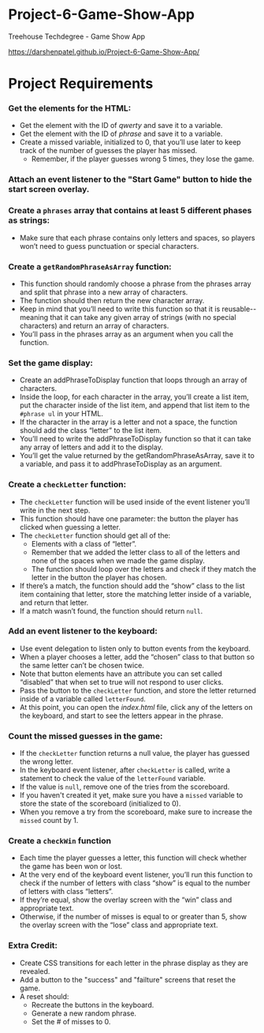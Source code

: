 # Project-6-Game-Show-App

Treehouse Techdegree - Game Show App

https://darshenpatel.github.io/Project-6-Game-Show-App/

Project Requirements
====================

### Get the elements for the HTML:
  * Get the element with the ID of *qwerty* and save it to a variable.
  * Get the element with the ID of *phrase* and save it to a variable.
  * Create a missed variable, initialized to 0, that you’ll use later to keep track of the number of guesses the player has missed.
    - Remember, if the player guesses wrong 5 times, they lose the game.
    

### Attach an event listener to the "Start Game" button to hide the start screen overlay.


### Create a `phrases` array that contains at least 5 different phases as strings:
  * Make sure that each phrase contains only letters and spaces, so players won’t need to guess punctuation or special characters.


### Create a `getRandomPhraseAsArray` function:
  * This function should randomly choose a phrase from the phrases array and split that phrase into a new array of characters. 
  * The function should then return the new character array.
  * Keep in mind that you’ll need to write this function so that it is reusable-- meaning that it can take any given array of strings (with no special characters) and return an array of characters.
  * You’ll pass in the phrases array as an argument when you call the function.


### Set the game display:
  * Create an addPhraseToDisplay function that loops through an array of characters.
  * Inside the loop, for each character in the array, you’ll create a list item, put the character inside of the list item, and append that list item to the `#phrase ul` in your HTML.
  * If the character in the array is a letter and not a space, the function should add the class “letter” to the list item.
  * You’ll need to write the addPhraseToDisplay function so that it can take any array of letters and add it to the display.
  * You’ll get the value returned by the getRandomPhraseAsArray, save it to a variable, and pass it to addPhraseToDisplay as an argument.


### Create a `checkLetter` function:
  * The `checkLetter` function will be used inside of the event listener you’ll write in the next step.
  * This function should have one parameter: the button the player has clicked when guessing a letter.
  * The `checkLetter` function should get all of the:
    - Elements with a class of “letter”. 
    - Remember that we added the letter class to all of the letters and none of the spaces when we made the game display.
    - The function should loop over the letters and check if they match the letter in the button the player has chosen.
  * If there’s a match, the function should add the “show” class to the list item containing that letter, store the matching letter inside of a variable, and return that letter.
  * If a match wasn’t found, the function should return `null`.


### Add an event listener to the keyboard:
  * Use event delegation to listen only to button events from the keyboard.
  * When a player chooses a letter, add the “chosen” class to that button so the same letter can’t be chosen twice.
  * Note that button elements have an attribute you can set called “disabled” that when set to true will not respond to user clicks.
  * Pass the button to the `checkLetter` function, and store the letter returned inside of a variable called `letterFound`.
  * At this point, you can open the *index.html* file, click any of the letters on the keyboard, and start to see the letters appear in the phrase.

 
 ### Count the missed guesses in the game: 
  * If the `checkLetter` function returns a null value, the player has guessed the wrong letter.
  * In the keyboard event listener, after `checkLetter` is called, write a statement to check the value of the `letterFound` variable.
  * If the value is `null`, remove one of the tries from the scoreboard.
  * If you haven't created it yet, make sure you have a `missed` variable to store the state of the scoreboard (initialized to 0).
  * When you remove a try from the scoreboard, make sure to increase the `missed` count by 1.


### Create a `checkWin` function
  * Each time the player guesses a letter, this function will check whether the game has been won or lost.
  * At the very end of the keyboard event listener, you’ll run this function to check if the number of letters with class “show” is equal to the number of letters with class “letters”.
  * If they’re equal, show the overlay screen with the “win” class and appropriate text.
  * Otherwise, if the number of misses is equal to or greater than 5, show the overlay screen with the “lose” class and appropriate text.


### Extra Credit: 
  * Create CSS transitions for each letter in the phrase display as they are revealed.
  * Add a button to the "success" and "failture" screens that reset the game. 
  * A reset should: 
    - Recreate the buttons in the keyboard. 
    - Generate a new random phrase.
    - Set the # of misses to 0.